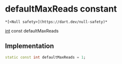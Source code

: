 


# defaultMaxReads constant




    *[<Null safety>](https://dart.dev/null-safety)*


[int](https://api.flutter.dev/flutter/dart-core/int-class.html) const defaultMaxReads
  







## Implementation

```dart
static const int defaultMaxReads = 1;


```







